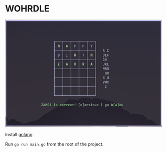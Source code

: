 # WOHRDLE

![screenshot](/static/bday_image.png)

Install [golang](https://go.dev/doc/install)

Run `go run main.go` from the root of the project.
